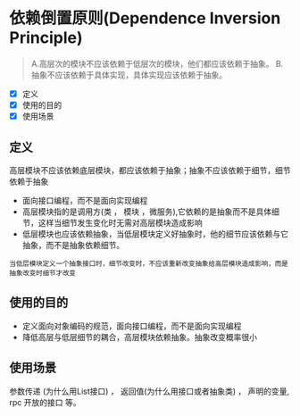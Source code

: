 # 依赖倒置原则(Dependence Inversion Principle)
> A.高层次的模块不应该依赖于低层次的模块，他们都应该依赖于抽象。
> B.抽象不应该依赖于具体实现，具体实现应该依赖于抽象。

- [x] 定义
- [x] 使用的目的
- [x] 使用场景

## 定义
高层模块不应该依赖底层模块，都应该依赖于抽象；抽象不应该依赖于细节，细节依赖于抽象

+ 面向接口编程，而不是面向实现编程
+ 高层模块指的是调用方(类 ， 模块 ，微服务),它依赖的是抽象而不是具体细节，这样当细节发生变化时无需对高层模块造成影响
+ 低层模块也应该依赖抽象，当低层模块定义好抽象时，他的细节应该依赖与它抽象，而不是抽象依赖细节。

`当低层模块定义一个抽象接口时，细节改变时，不应该重新改变抽象给高层模块造成影响，而是抽象改变时细节才改变`

## 使用的目的
- 定义面向对象编码的规范，面向接口编程，而不是面向实现编程
- 降低高层与低层细节的耦合，高层模块依赖抽象。抽象改变概率很小

## 使用场景

参数传递 (为什么用List接口) ， 返回值(为什么用接口或者抽象类) ， 声明的变量, rpc 开放的接口 等。




